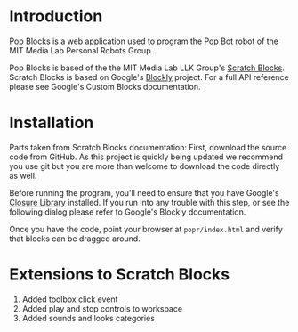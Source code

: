 <h1>Introduction</h1>

Pop Blocks is a web application used to program the Pop Bot robot of the MIT Media Lab Personal Robots Group. 

Pop Blocks is based of the the MIT Media Lab LLK Group's <a href="https://github.com/LLK/scratch-blocks/wiki">Scratch Blocks</a>. Scratch Blocks is based on Google's <a href="https://developers.google.com/blockly">Blockly</a> project. For a full API reference please see Google's Custom Blocks documentation.

<h1>Installation</h1>
Parts taken from Scratch Blocks documentation:
First, download the source code from GitHub. As this project is quickly being updated we recommend you use git but you are more than welcome to download the code directly as well.

Before running the program, you'll need to ensure that you have Google's <a href="https://developers.google.com/closure/compiler/">Closure Library<a/> installed. If you run into any trouble with this step, or see the following dialog please refer to Google's Blockly documentation.

Once you have the code, point your browser at <code>popr/index.html</code> and verify that blocks can be dragged around.


<h1>Extensions to Scratch Blocks</h1>
<ol>
<li>Added toolbox click event</li>
<li>Added play and stop controls to workspace</li>
<li>Added sounds and looks categories</li>
</ol>
